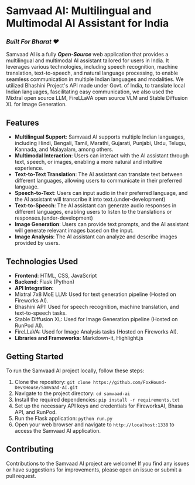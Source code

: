 # Samvaad AI: Multilingual and Multimodal AI Assistant for India

### *Built For Bharat ❤* 

Samvaad AI is a fully ***_Open-Source_*** web application that provides a multilingual and multimodal AI assistant tailored for users in India. It leverages various technologies, including speech recognition, machine translation, text-to-speech, and natural language processing, to enable seamless communication in multiple Indian languages and modalities. We utilized Bhashini Project's API made under Govt. of India, to translate local Indian languages, fascilitating easy communication, we also used the Mixtral open source LLM, FireLLaVA open source VLM and Stable Diffusion XL for Image Generation.


## Features

- **Multilingual Support**: Samvaad AI supports multiple Indian languages, including Hindi, Bengali, Tamil, Marathi, Gujarati, Punjabi, Urdu, Telugu, Kannada, and Malayalam, among others.
- **Multimodal Interaction**: Users can interact with the AI assistant through text, speech, or images, enabling a more natural and intuitive experience.
- **Text-to-Text Translation**: The AI assistant can translate text between different languages, allowing users to communicate in their preferred language.
- **Speech-to-Text**: Users can input audio in their preferred language, and the AI assistant will transcribe it into text.(under-development)
- **Text-to-Speech**: The AI assistant can generate audio responses in different languages, enabling users to listen to the translations or responses.(under-development)
- **Image Generation**: Users can provide text prompts, and the AI assistant will generate relevant images based on the input.
- **Image Analysis**: The AI assistant can analyze and describe images provided by users.

## Technologies Used

- **Frontend**: HTML, CSS, JavaScript
- **Backend**: Flask (Python)
- **API Integration**:
 - Mixtral 7x8 MoE LLM: Used for text generation pipeline (Hosted on Fireworks AI).
 - Bhashini API: Used for speech recognition, machine translation, and text-to-speech tasks.
 - Stable Diffusion XL: Used for Image Generation pipeline (Hosted on RunPod AI).
 - FireLLaVA: Used for Image Analysis tasks (Hosted on Fireworks AI).
- **Libraries and Frameworks**: Markdown-it, Highlight.js

## Getting Started

To run the Samvaad AI project locally, follow these steps:

1. Clone the repository: `git clone https://github.com/FoxHound-DevsHouse/Samvaad-AI.git`
2. Navigate to the project directory: `cd samvaad-ai`
3. Install the required dependencies: `pip install -r requirements.txt`
4. Set up the necessary API keys and credentials for FireworksAI, Bhasa API, and RunPod.
5. Run the Flask application: `python run.py`
6. Open your web browser and navigate to `http://localhost:1338` to access the Samvaad AI application.

## Contributing

Contributions to the Samvaad AI project are welcome! If you find any issues or have suggestions for improvements, please open an issue or submit a pull request.

